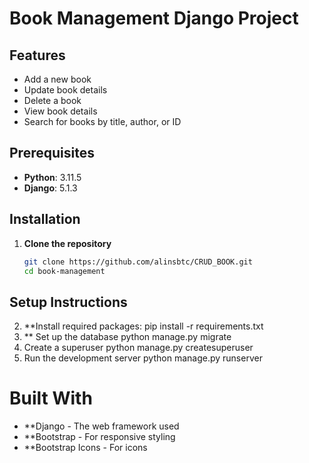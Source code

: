 # Book Management Django Project
## Features

- Add a new book
- Update book details
- Delete a book
- View book details
- Search for books by title, author, or ID

## Prerequisites

- **Python**: 3.11.5
- **Django**: 5.1.3
## Installation
1. **Clone the repository**
   ```bash
   git clone https://github.com/alinsbtc/CRUD_BOOK.git
   cd book-management
## Setup Instructions

2. **Install required packages:
   pip install -r requirements.txt
3. ** Set up the database
   python manage.py migrate
4. Create a superuser
   python manage.py createsuperuser
5. Run the development server
python manage.py runserver
# Built With
- **Django - The web framework used
- **Bootstrap - For responsive styling
- **Bootstrap Icons - For icons
